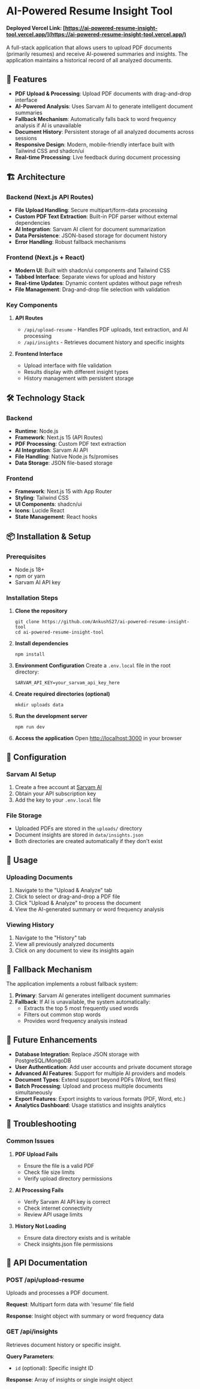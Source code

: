 # AI-Powered Resume Insight Tool

#### Deployed Vercel Link: [https://ai-powered-resume-insight-tool.vercel.app/](https://ai-powered-resume-insight-tool.vercel.app/)

A full-stack application that allows users to upload PDF documents (primarily resumes) and receive AI-powered summaries and insights. The application maintains a historical record of all analyzed documents.

## 🚀 Features

- **PDF Upload & Processing**: Upload PDF documents with drag-and-drop interface
- **AI-Powered Analysis**: Uses Sarvam AI to generate intelligent document summaries
- **Fallback Mechanism**: Automatically falls back to word frequency analysis if AI is unavailable
- **Document History**: Persistent storage of all analyzed documents across sessions
- **Responsive Design**: Modern, mobile-friendly interface built with Tailwind CSS and shadcn/ui
- **Real-time Processing**: Live feedback during document processing

## 🏗️ Architecture

### Backend (Next.js API Routes)
- **File Upload Handling**: Secure multipart/form-data processing
- **Custom PDF Text Extraction**: Built-in PDF parser without external dependencies
- **AI Integration**: Sarvam AI client for document summarization
- **Data Persistence**: JSON-based storage for document history
- **Error Handling**: Robust fallback mechanisms

### Frontend (Next.js + React)
- **Modern UI**: Built with shadcn/ui components and Tailwind CSS
- **Tabbed Interface**: Separate views for upload and history
- **Real-time Updates**: Dynamic content updates without page refresh
- **File Management**: Drag-and-drop file selection with validation

### Key Components

1. **API Routes**
   - `/api/upload-resume` - Handles PDF uploads, text extraction, and AI processing
   - `/api/insights` - Retrieves document history and specific insights

2. **Frontend Interface**
   - Upload interface with file validation
   - Results display with different insight types
   - History management with persistent storage

## 🛠️ Technology Stack

### Backend
- **Runtime**: Node.js
- **Framework**: Next.js 15 (API Routes)
- **PDF Processing**: Custom PDF text extraction
- **AI Integration**: Sarvam AI API
- **File Handling**: Native Node.js fs/promises
- **Data Storage**: JSON file-based storage

### Frontend
- **Framework**: Next.js 15 with App Router
- **Styling**: Tailwind CSS
- **UI Components**: shadcn/ui
- **Icons**: Lucide React
- **State Management**: React hooks

## 📦 Installation & Setup

### Prerequisites
- Node.js 18+ 
- npm or yarn
- Sarvam AI API key

### Installation Steps

1. **Clone the repository**
   ```
   git clone https://github.com/AnkushS27/ai-powered-resume-insight-tool
   cd ai-powered-resume-insight-tool
   ```

2. **Install dependencies**
   ```
   npm install
   ```

3. **Environment Configuration**
   Create a `.env.local` file in the root directory:
   ```
   SARVAM_API_KEY=your_sarvam_api_key_here
   ```

4. **Create required directories (optional)**
   ```
   mkdir uploads data
   ```

5. **Run the development server**
   ```
   npm run dev
   ```

6. **Access the application**
   Open [http://localhost:3000](http://localhost:3000) in your browser

## 🔧 Configuration

### Sarvam AI Setup
1. Create a free account at [Sarvam AI](https://www.sarvam.ai/)
2. Obtain your API subscription key
3. Add the key to your `.env.local` file

### File Storage
- Uploaded PDFs are stored in the `uploads/` directory
- Document insights are stored in `data/insights.json`
- Both directories are created automatically if they don't exist

## 🚀 Usage

### Uploading Documents
1. Navigate to the "Upload & Analyze" tab
2. Click to select or drag-and-drop a PDF file
3. Click "Upload & Analyze" to process the document
4. View the AI-generated summary or word frequency analysis

### Viewing History
1. Navigate to the "History" tab
2. View all previously analyzed documents
3. Click on any document to view its insights again

## 🔄 Fallback Mechanism

The application implements a robust fallback system:

1. **Primary**: Sarvam AI generates intelligent document summaries
2. **Fallback**: If AI is unavailable, the system automatically:
   - Extracts the top 5 most frequently used words
   - Filters out common stop words
   - Provides word frequency analysis instead

## 🔮 Future Enhancements

- **Database Integration**: Replace JSON storage with PostgreSQL/MongoDB
- **User Authentication**: Add user accounts and private document storage
- **Advanced AI Features**: Support for multiple AI providers and models
- **Document Types**: Extend support beyond PDFs (Word, text files)
- **Batch Processing**: Upload and process multiple documents simultaneously
- **Export Features**: Export insights to various formats (PDF, Word, etc.)
- **Analytics Dashboard**: Usage statistics and insights analytics

## 🐛 Troubleshooting

### Common Issues

1. **PDF Upload Fails**
   - Ensure the file is a valid PDF
   - Check file size limits
   - Verify upload directory permissions

2. **AI Processing Fails**
   - Verify Sarvam AI API key is correct
   - Check internet connectivity
   - Review API usage limits

3. **History Not Loading**
   - Ensure data directory exists and is writable
   - Check insights.json file permissions

## 📝 API Documentation

### POST /api/upload-resume
Uploads and processes a PDF document.

**Request**: Multipart form data with 'resume' file field

**Response**: Insight object with summary or word frequency data

### GET /api/insights
Retrieves document history or specific insight.

**Query Parameters**:
- `id` (optional): Specific insight ID

**Response**: Array of insights or single insight object
